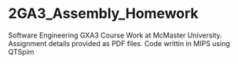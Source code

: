 # 2GA3_Assembly_Homework

Software Engineering GXA3 Course Work at McMaster University. Assignment details provided as PDF files. Code writtin in MIPS using QTSpim
